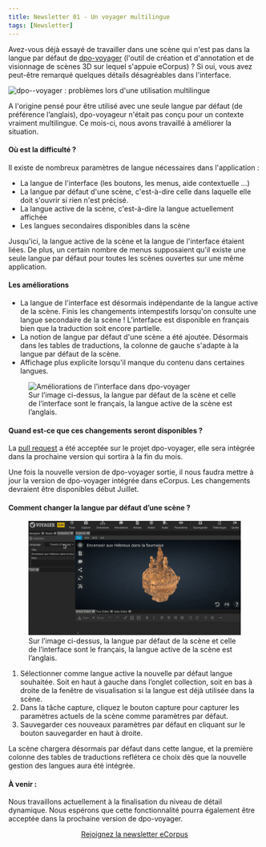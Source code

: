 ```yaml
---
title: Newsletter 01 - Un voyager multilingue
tags: [Newsletter]
---
```

<p> Avez-vous déjà essayé de travailler dans une scène qui n'est pas dans la langue par défaut de <a href="https://github.com/Smithsonian/dpo-voyager">dpo-voyager</a> (l'outil de création et d'annotation et de visionnage de scènes 3D sur lequel s'appuie eCorpus) ? Si oui, vous avez peut-être remarqué quelques détails désagréables dans l'interface.
</p>

<img style="object-position: 70% 0;" src="/assets/img/post/Newsletter_01_translationIssues.png" class="fluid"
    alt="dpo--voyager : problèmes lors d'une utilisation multilingue">
<p>
A l'origine pensé pour être utilisé avec une seule langue par défaut (de préférence l’anglais),  dpo-voyageur n'était pas conçu pour un contexte vraiment multilingue.
Ce mois-ci, nous avons travaillé à améliorer la situation.
</p>

<section class="section">
    <h4>Où est la difficulté ?</h4>
    <p>Il existe de nombreux paramètres de langue nécessaires dans l'application :</p>
    <ul>
        <li>La langue de l'interface (les boutons, les menus, aide contextuelle ...)</li>
        <li>La langue par défaut d'une scène, c'est-à-dire celle dans laquelle elle doit s'ouvrir si rien n'est précisé. </li>
        <li>La langue active de la scène, c'est-à-dire la langue actuellement affichée</li>
        <li>Les langues secondaires disponibles dans la scène</li>
    </ul>
    <p> Jusqu'ici, la langue active de la scène et la langue de l'interface étaient liées. De plus, un certain nombre de menus supposaient qu'il existe une seule langue par défaut pour toutes les scènes ouvertes sur une même application. </p>
</section>


<section class="section">
    <h4>Les améliorations </h4>
    <ul>
        <li> La langue de l'interface est désormais indépendante de la langue active de la scène. Finis les changements intempestifs lorsqu'on consulte une langue secondaire de la scène ! L’interface est disponible en français bien que la traduction soit encore partielle. </li>
        <li> La notion de langue par défaut d'une scène a été ajoutée. Désormais dans les tables de traductions, la colonne de gauche s'adapte à la langue par défaut de la scène. </li>
        <li> Affichage plus explicite lorsqu'il manque du contenu dans certaines langues. </li>
    </ul>
    <figure>
    <img style="object-position: 70% 0;" src="/assets/img/post/Newsletter_01_ImprovedUI.png" class="fluid"
        alt="Améliorations de l'interface dans dpo-voyager">
        <figcaption> Sur l’image ci-dessus, la langue par défaut de la scène et celle de l’interface sont le français, la langue active de la scène est l’anglais. </figcaption>
    </figure>
</section>

<section class="section">
    <h4>Quand est-ce que ces changements seront disponibles ?</h4>
    <p>La <a href="https://github.com/Smithsonian/dpo-voyager/pull/359">pull request</a> a été acceptée sur le projet dpo-voyager, elle sera intégrée dans la prochaine version qui sortira à la fin du mois.</p>
    <p> Une fois la nouvelle version de dpo-voyager sortie, il nous faudra mettre à jour la version de dpo-voyager intégrée dans eCorpus. Les changements devraient être disponibles début Juillet.</p>
</section>

<section class="section">
    <h4>Comment changer la langue par défaut d’une scène ?</h4>
    <figure>
    <img style="object-position: 70% 0;" src="/assets/img/post/Newsletter_01_TutoChangeDefaultLanguage.gif" class="fluid"
        alt="Changer la langue par défaut d'une scène">
        <figcaption> Sur l’image ci-dessus, la langue par défaut de la scène et celle de l’interface sont le français, la langue active de la scène est l’anglais. </figcaption>
    </figure>
    <ol>
        <li>Sélectionner comme langue active la nouvelle par défaut langue souhaitée. Soit en haut à gauche dans l’onglet collection, soit en bas à droite de la fenêtre de visualisation si la langue est déjà utilisée dans la scène.</li>
        <li>Dans la tâche capture, cliquez le bouton capture pour capturer les paramètres actuels de la scène comme paramètres par défaut.</li>
        <li>Sauvegarder ces nouveaux paramètres par défaut en cliquant sur le bouton sauvegarder en haut à droite.</li>
    </ol>
<p>
La scène chargera désormais par défaut dans cette langue, et la première colonne des tables de traductions reflétera ce choix dès que la nouvelle gestion des langues aura été intégrée.
</p>
</section>



<section class="section">
    <h4>À venir :</h4>
    <p>
    Nous travaillons actuellement à la finalisation du niveau de détail dynamique. Nous espérons que cette fonctionnalité pourra également être acceptée dans la prochaine version de dpo-voyager.
    </p>
</section>
<section style="text-align:center">
    <a href="https://framagroupes.org/sympa/info/ethesaurus_social_club" class="button">Rejoignez la newsletter eCorpus</a>
</section>